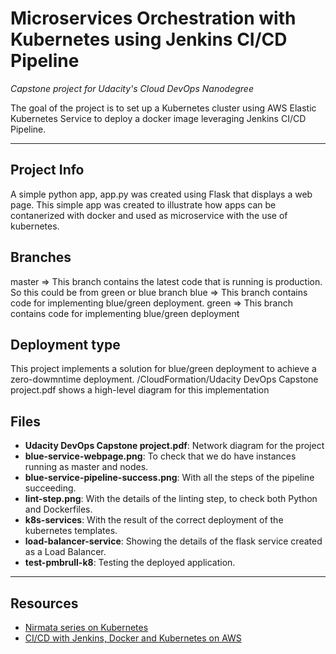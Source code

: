 # Microservices Orchestration with Kubernetes using Jenkins CI/CD Pipeline

*Capstone project for Udacity's Cloud DevOps Nanodegree*

The goal of the project is to set up a Kubernetes cluster using AWS Elastic Kubernetes Service to deploy a docker image leveraging Jenkins CI/CD Pipeline. 

---

## Project Info
A simple python app, app.py was created using Flask that displays a web page. This simple app was created to illustrate how apps can be contanerized with docker and used as microservice with the use of kubernetes.

## Branches

master => This branch contains the latest code that is running is production. So this could be from green or blue branch
blue => This branch contains code for implementing blue/green deployment. 
green => This branch contains code for implementing blue/green deployment

## Deployment type

This project implements a solution for blue/green deployment to achieve a zero-dowmntime deployment. /CloudFormation/Udacity DevOps Capstone project.pdf shows a high-level diagram for this implementation

## Files

* **Udacity DevOps Capstone project.pdf**: Network diagram for the project
* **blue-service-webpage.png**: To check that we do have instances running as master and nodes.
* **blue-service-pipeline-success.png**: With all the steps of the pipeline succeeding.
* **lint-step.png**: With the details of the linting step, to check both Python and Dockerfiles.
* **k8s-services**: With the result of the correct deployment of the kubernetes templates.
* **load-balancer-service**: Showing the details of the flask service created as a Load Balancer.
* **test-pmbrull-k8**: Testing the deployed application.

---

## Resources

* [Nirmata series on Kubernetes](https://www.eksworkshop.com/030_eksctl)
* [CI/CD with Jenkins, Docker and Kubernetes on AWS](https://medium.com/@Thegaijin/ci-cd-with-jenkins-docker-and-kubernetes-26932c3a1ea)

